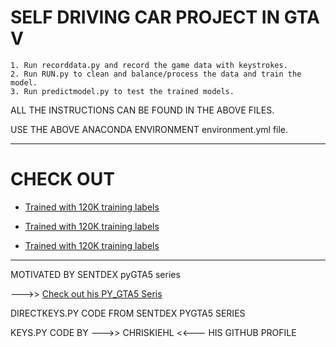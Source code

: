 # SELF DRIVING CAR PROJECT IN GTA V

    1. Run recorddata.py and record the game data with keystrokes.
    2. Run RUN.py to clean and balance/process the data and train the model.
    3. Run predictmodel.py to test the trained models.
    
ALL THE INSTRUCTIONS CAN BE FOUND IN THE ABOVE FILES.

USE THE ABOVE ANACONDA ENVIRONMENT environment.yml file. 
_______________________________________________________________________________________
# CHECK OUT 

*   [Trained with 120K training labels](https://www.youtube.com/watch?v=CtJixj72qYg)

*   [Trained with 120K training labels](https://www.youtube.com/watch?v=cTnjW0aHlnY&feature=youtu.be)
      
*   [Trained with 120K training labels](https://www.youtube.com/watch?v=C73QPAovX-E&feature=youtu.be)  

_______________________________________________________________________________________
MOTIVATED BY SENTDEX pyGTA5 series

--->> [Check out his PY_GTA5 Seris](https://www.youtube.com/watch?v=ks4MPfMq8aQ&list=PLQVvvaa0QuDeETZEOy4VdocT7TOjfSA8a)  
    
DIRECTKEYS.PY CODE FROM SENTDEX PYGTA5 SERIES

KEYS.PY CODE BY --->> CHRISKIEHL <<--- HIS GITHUB PROFILE



